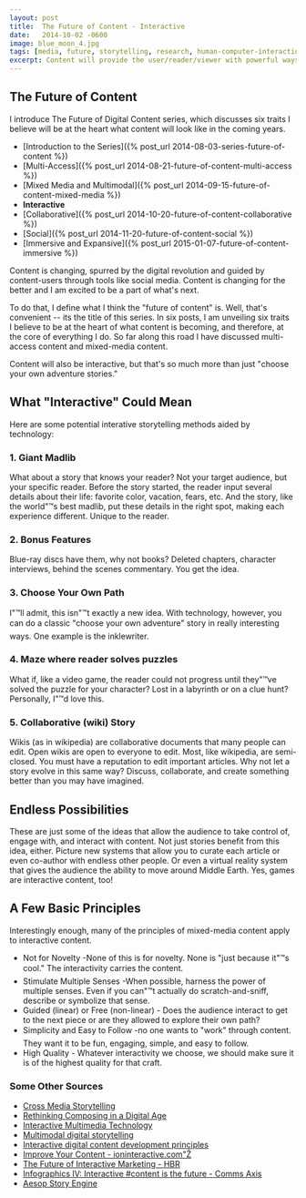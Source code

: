 ```yaml
---
layout: post
title:  The Future of Content - Interactive
date:   2014-10-02 -0600
image: blue_moon_4.jpg
tags: [media, future, storytelling, research, human-computer-interaction, interactive]
excerpt: Content will provide the user/reader/viewer with powerful ways to shape the narrative, experience, and the world itself, creating entirely unique experiences.
---
```


## The Future of Content
I introduce The Future of Digital Content series, which discusses six traits I believe will be at the heart what content will look like in the coming years.
- [Introduction to the Series]({% post_url 2014-08-03-series-future-of-content %})
- [Multi-Access]({% post_url 2014-08-21-future-of-content-multi-access %})
- [Mixed Media and Multimodal]({% post_url 2014-09-15-future-of-content-mixed-media %})
- **Interactive**
- [Collaborative]({% post_url 2014-10-20-future-of-content-collaborative %})
- [Social]({% post_url 2014-11-20-future-of-content-social %})
- [Immersive and Expansive]({% post_url 2015-01-07-future-of-content-immersive %})

Content is changing, spurred by the digital revolution and guided by content-users through tools like social media. Content is changing for the better and I am excited to be a part of what's next.

To do that, I define what I think the "future of content" is. Well, that's convenient -- its the title of this series. In six posts, I am unveiling six traits I believe to be at the heart of what content is becoming, and therefore, at the core of everything I do. So far along this road I have discussed multi-access content and mixed-media content.

Content will also be interactive, but that's so much more than just "choose your own adventure stories."

## What "Interactive" Could Mean
Here are some potential interative storytelling methods aided by technology:

### 1. Giant Madlib
What about a story that knows your reader? Not your target audience, but your specific reader. Before the story started, the reader input several details about their life: favorite color, vacation, fears, etc. And the story, like the world"™s best madlib, put these details in the right spot, making each experience different. Unique to the reader.

### 2. Bonus Features
Blue-ray discs have them, why not books? Deleted chapters, character interviews, behind the scenes commentary. You get the idea.

### 3. Choose Your Own Path
I"™ll admit, this isn"™t exactly a new idea. With technology, however, you can do a classic "choose your own adventure" story in really interesting ways. One example is the inklewriter.

### 4. Maze where reader solves puzzles
What if, like a video game, the reader could not progress until they"™ve solved the puzzle for your character? Lost in a labyrinth or on a clue hunt? Personally, I"™d love this.

### 5. Collaborative (wiki) Story
Wikis (as in wikipedia) are collaborative documents that many people can edit. Open wikis are open to everyone to edit. Most, like wikipedia, are semi-closed. You must have a reputation to edit important articles. Why not let a story evolve in this same way? Discuss, collaborate, and create something better than you may have imagined.

## Endless Possibilities
These are just some of the ideas that allow the audience to take control of, engage with, and interact with content. Not just stories benefit from this idea, either. Picture new systems that allow you to curate each article or even co-author with endless other people. Or even a virtual reality system that gives the audience the ability to move around Middle Earth. Yes, games are interactive content, too!

## A Few Basic Principles
Interestingly enough, many of the principles of mixed-media content apply to interactive content.

- Not for Novelty -None of this is for novelty. None is "just because it"™s cool." The interactivity carries the content.
- Stimulate Multiple Senses -When possible, harness the power of multiple senses. Even if you can"™t actually do scratch-and-sniff, describe or symbolize that sense.
- Guided (linear) or Free (non-linear) - Does the audience interact to get to the next piece or are they allowed to explore their own path?
- Simplicity and Easy to Follow -no one wants to "work" through content. They want it to be fun, engaging, simple, and easy to follow.
- High Quality - Whatever interactivity we choose, we should make sure it is of the highest quality for that craft.

### Some Other Sources
-   [Cross Media Storytelling](http://www.slideshare.net/dmurch/cross-media-storytelling)
-   [Rethinking Composing in a Digital Age](http://wcx.sagepub.com/content/27/4/442.abstract)
-   [Interactive Multimedia Technology](http://interactivemultimediatechnology.blogspot.com/2008/08/digital-storytelling-multimodal-writing.html)
-   [Multimodal digital storytelling](https://benjamins.com/#catalog/journals/rcl.11.2.10alo/details)
-   [Interactive digital content development principles](https://benjamins.com/#catalog/journals/rcl.11.2.10alo/details)
-   [Improve Your Content - ioninteractive.com"Ž](http://ionineractive.com)
-   [The Future of Interactive Marketing - HBR](https://www.google.com/url?sa=t&rct=j&q=&esrc=s&source=web&cd=4&cad=rja&uact=8&ved=0CD4QFjAD&url=https%3A%2F%2Fhbr.org%2F1996%2F11%2Fthe-future-of-interactive-marketing&ei=ZrStVN2eNsf7sASPy4LoBA&usg=AFQjCNGYbeVOE1zdh45K_t1pG6EXJZ_SeQ&sig2=Jdx1vi-EgT4pX2yYoBhKLw)
-   [Infographics IV: Interactive #content is the future - Comms Axis](http://www.commsaxis.com/infographics-iv-interactive-content-future/)
-   [Aesop Story Engine](http://aesopstoryengine.com/)

